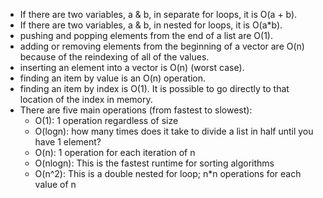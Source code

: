 - If there are two variables, a & b, in separate for loops, it is O(a + b).
- If there are two variables, a & b, in nested for loops, it is O(a*b).
- pushing and popping elements from the end of a list are O(1).
- adding or removing elements from the beginning of a vector are O(n) because of the reindexing of all of the values.
- inserting an element into a vector is O(n) (worst case). 
- finding an item by value is an O(n) operation.
- finding an item by index is O(1). It is possible to go directly to that location of the index in memory.
- There are five main operations (from fastest to slowest):
  - O(1): 1 operation regardless of size
  - O(logn): how many times does it take to divide a list in half until you have 1 element?
  - O(n): 1 operation for each iteration of n
  - O(nlogn): This is the fastest runtime for sorting algorithms
  - O(n^2): This is a double nested for loop; n*n operations for each value of n